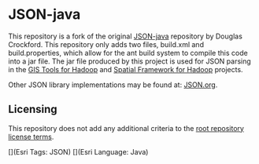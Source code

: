# JSON-java

This repository is a fork of the original [JSON-java](https://github.com/douglascrockford/JSON-java) repository by Douglas Crockford.  This repository only adds two files, build.xml and build.properties, which allow for the ant build system to compile this code into a jar file.  The jar file produced by this project is used for JSON parsing in the [GIS Tools for Hadoop](http://github.com/Esri/gis-tools-for-hadoop) and [Spatial Framework for Hadoop](http://github.com/Esri/spatial-framework-for-hadoop) projects.

Other JSON library implementations may be found at: [JSON.org](http://www.json.org).


## Licensing

This repository does not add any additional criteria to the [root repository license terms](https://github.com/douglascrockford/JSON-java/blob/master/README).


[](Esri Tags: JSON)
[](Esri Language: Java)
